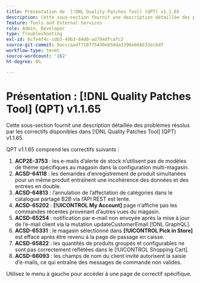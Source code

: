 ```yaml
---
title: Présentation de  [!DNL Quality Patches Tool] (QPT) v1.1.65
description: Cette sous-section fournit une description détaillée des problèmes résolus par les correctifs disponibles dans  [!DNL Quality Patches Tool] (QPT) v1.1.65.
feature: Tools and External Services
role: Admin, Developer
type: Troubleshooting
exl-id: 6cfe4f4c-cdb3-49b3-84d0-ad794dfcafc3
source-git-commit: 9acccaadf718775430e858da3390e666633ecbd7
workflow-type: tm+mt
source-wordcount: '162'
ht-degree: 0%

---
```


# Présentation : [!DNL Quality Patches Tool] (QPT) v1.1.65

Cette sous-section fournit une description détaillée des problèmes résolus par les correctifs disponibles dans [!DNL Quality Patches Tool] (QPT) v1.1.65.

QPT v1.1.65 comprend les correctifs suivants :
1. **ACP2E-3753** : les e-mails d’alerte de stock n’utilisent pas de modèles de thème spécifiques au magasin dans la configuration multi-magasin.
1. **ACSD-64118** : les demandes d’enregistrement de produit simultanées pour un même produit entraînent une incohérence des données et des entrées en double.
1. **ACSD-64813** : l’annulation de l’affectation de catégories dans le catalogue partagé B2B via l’API REST est lente.
1. **ACSD-65202** : **[!UICONTROL My Account]** page n’affiche pas les commandes récentes provenant d’autres vues du magasin.
1. **ACSD-65254** : notification par e-mail non envoyée après la mise à jour de l’e-mail client via la mutation updateCustomerEmail [!DNL GraphQL].
1. **ACSD-65331** : le magasin sélectionné dans **[!UICONTROL Pick in Store]** est effacé après être revenu à la page de passage en caisse.
1. **ACSD-65822** : les quantités de produits groupés et configurables ne sont pas correctement reflétées dans le [!UICONTROL Shopping Cart].
1. **ACSD-66093** : les champs de nom du client invité autorisent la saisie d’e-mails, ce qui entraîne des messages de commande non valides.

Utilisez le menu à gauche pour accéder à une page de correctif spécifique.
